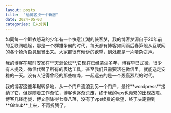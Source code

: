 ```yaml
---
layout: posts
title:  "给博客换一个新居"
date: 2024-05-03
categories: [未分类]
---
```


<p>如同每一个鲜衣怒马的少年有一个快意江湖的侠客梦，我的博客梦源自于20年前的互联网崛起，那是一个群雄争霸的时代，每天都有博客如同雨后春笋般从互联网的各个犄角旮旯里冒出来。大家都很有倾诉的欲望，到处都是一片嘈杂之声。</p>
<p>我的博客在那时安家在**天涯论坛**,它现在已经蒙尘多年，博客早已式微，很少有人提及，微信代替了所有的表达工具，甚至我们只需要活在微信里，就能送走安稳的一天。没有人记得曾经的那些喧哗，一起远去的是一个轰轰烈烈的时代。</p>
<p>我的博客这些年辗转多地，从一个门户流浪到另一个门户，最终**wordpress**接纳了它，但是随着工作渐忙，博客也逐渐荒废，终于我的vps也频繁的出现故障。
博客几经迁徙，博文删除得七零八落，没有了vps续费的欲望，终于决定搬到**Github**上来，不再折腾了。</p>
